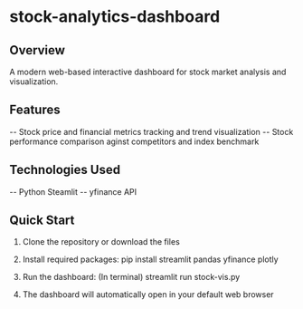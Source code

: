 # stock-analytics-dashboard

## Overview
A modern web-based interactive dashboard for stock market analysis and visualization.

## Features
-- Stock price and financial metrics tracking and trend visualization
-- Stock performance comparison aginst competitors and index benchmark

## Technologies Used
-- Python Steamlit
-- yfinance API

## Quick Start
1. Clone the repository or download the files

2. Install required packages:
    pip install streamlit pandas yfinance plotly

3. Run the dashboard:
    (In terminal)
    streamlit run stock-vis.py

4. The dashboard will automatically open in your default web browser